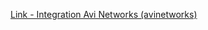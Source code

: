 [Link - Integration Avi Networks (avinetworks)](https://github.com/avinetworks/avi-zabbix-integration)
